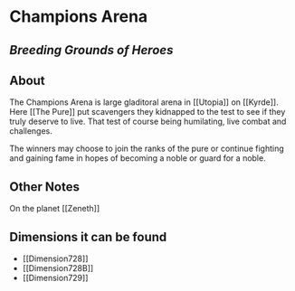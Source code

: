 # Champions Arena
## *Breeding Grounds of Heroes*

## About
The Champions Arena is large gladitoral arena in [[Utopia]] on [[Kyrde]]. Here [[The Pure]] put scavengers they kidnapped to the test to see if they truly deserve to live. That test of course being humilating, live combat and challenges. 

The winners may choose to join the ranks of the pure or continue fighting and gaining fame in hopes of becoming a noble or guard for a noble.

## Other Notes
On the planet [[Zeneth]]

## Dimensions it can be found
- [[Dimension728]]
-  [[Dimension728B]]
- [[Dimension729]]